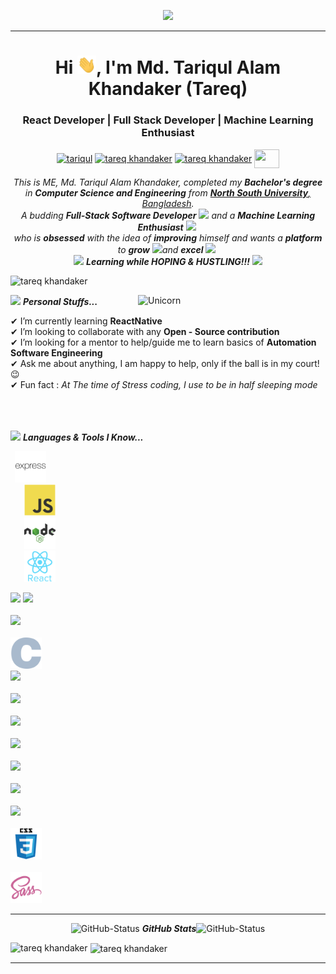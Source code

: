  <p align="center">
    <img src="https://github.com/thompsonemerson/thompsonemerson/raw/master/cover-thompson.png" height="200" />
  </p>
  <hr>
  <h1 align="center">Hi <img src="https://raw.githubusercontent.com/ABSphreak/ABSphreak/master/gifs/Hi.gif"
      width="30px">, I'm Md. Tariqul Alam Khandaker (Tareq)</h1>
  <h3 align="center"> React Developer | Full Stack Developer | Machine Learning Enthusiast</h3>
  <p align="center">
    <a href="https://www.linkedin.com/in/tariqul-khandaker/" target="_blank"><img align="center"
        src="https://cdn.jsdelivr.net/npm/simple-icons@3.0.1/icons/linkedin.svg" alt="tariqul" height="30"
        width="40" /></a>
    <a href="https://www.facebook.com/tareq.khandakar" target="_blank"><img align="center"
        src="https://cdn.jsdelivr.net/npm/simple-icons@3.0.1/icons/facebook.svg" alt="tareq khandaker" height="30"
        width="40" /></a>
    <a href="https://www.instagram.com/tareqkhandakar/" target="_blank"><img align="center"
      src="https://github.com/TheDudeThatCode/TheDudeThatCode/blob/master/Assets/Instagram.svg?raw=true" alt="tareq khandaker" height="30"
      width="40" /></a>
    <a href="mailto: ttareq91@gmail.com"><img align="center" src="https://simpleicons.org/icons/gmail.svg" height="30"
        width="40" /></a>
  </p>
  </p>

  <p align="center">
    <em>
      This is ME, Md. Tariqul Alam Khandaker, completed my <b>Bachelor's degree</b> in <strong> Computer Science and Engineering</strong> from <a href="http://www.northsouth.edu/">
        <b>North South University</b>, Bangladesh</a>. <br>
      A budding <b>Full-Stack Software Developer</b> <img
        src="https://github.com/TheDudeThatCode/TheDudeThatCode/blob/master/Assets/Developer.gif?raw=true" width="30px">
      and a <b>Machine Learning Enthusiast</b>&nbsp;<img
        src="https://github.com/TheDudeThatCode/TheDudeThatCode/blob/master/Assets/Designer.gif?raw=true"
        width="36px">&nbsp;<br>who is <b>obsessed</b>
      with the idea of <b>improving</b> himself and wants a <b>platform</b> to
      <b>grow</b> <img src="https://github.com/TheDudeThatCode/TheDudeThatCode/blob/master/Assets/Rocket.gif?raw=true"
        width="18px">and
      <b>excel</b> <img src="https://github.com/TheDudeThatCode/TheDudeThatCode/blob/master/Assets/Medal.gif?raw=true"
        width="20px">&nbsp;
    </em>
    <br>
    <img src="https://media.giphy.com/media/VgCDAzcKvsR6OM0uWg/giphy.gif" width="50" /> <b><i>Learning while HOPING &
        HUSTLING!!!</i></b> <img src="https://media.giphy.com/media/7j2hfyeVcDtf2/giphy.gif" width="50" />
  </p>

  <p align="left"> <img
      src="https://komarev.com/ghpvc/?username=tareq0377&label=Profile%20views&color=0e75b6&style=flat"
      alt="tareq khandaker" /> </p>
  <img align="right" width=300px alt="Unicorn" src="https://media.giphy.com/media/3ohs4BSacFKI7A717y/giphy.gif" />

<img src="https://media.giphy.com/media/ObNTw8Uzwy6KQ/giphy.gif" width="30px"/>&nbsp;**_Personal
Stuffs..._**
<br>

  <!-- ✔ Pronouns: ***He/His*** or ***TeamMaker***😉 <br> -->
  <!-- ✔ I’m currently Developing **Paycron** Payment Gateway **@Plaxonic**<br> -->

✔ I’m currently learning **ReactNative**<br>
✔ I’m looking to collaborate with any **Open - Source contribution**<br>
✔ I’m looking for a mentor to help/guide me to learn basics of **Automation Software Engineering**<br>
✔ Ask me about anything, I am happy to help, only if the ball is in my court!😉<br>
✔ Fun fact : _At The time of Stress coding, I use to be in half sleeping mode_<br><br><br><br>

<img src="https://media.giphy.com/media/ObNTw8Uzwy6KQ/giphy.gif" width="30px">&nbsp;**_Languages & Tools I Know..._**

  <p align="left">
    <code> <img height="50"
      src="https://raw.githubusercontent.com/devicons/devicon/master/icons/express/express-original-wordmark.svg?raw=true">
  </code>
  <code> <img height="50"
      src="https://raw.githubusercontent.com/devicons/devicon/master/icons/javascript/javascript-original.svg?raw=true">
  </code>
  <code> <img height="50"
      src="https://raw.githubusercontent.com/devicons/devicon/master/icons/nodejs/nodejs-original-wordmark.svg?raw=true">
  </code>
  <code> <img height="50"
      src="https://raw.githubusercontent.com/devicons/devicon/master/icons/react/react-original-wordmark.svg"> </code>
  
<code><img height="50" src="https://github.com/uannabi/-/blob/master/resource/python-icon.svg?raw=true"></code>
<code><img height="50" src="https://github.com/uannabi/-/blob/master/resource/dj.svg?raw=true"> </code>
<code> <img height="50" src="https://github.com/uannabi/-/blob/master/resource/jp.svg?raw=true"> </code>
<code> <img height="50" src="https://raw.githubusercontent.com/devicons/devicon/master/icons/c/c-original.svg"></code>
<code> <img height="50" src="https://github.com/uannabi/-/blob/master/resource/docker-ar21.svg?raw=true"> </code>
<code> <img height="50" src="https://github.com/uannabi/-/blob/master/resource/git.svg?raw=true"> </code>
<code> <img height="50" src="https://github.com/uannabi/-/blob/master/resource/linux-ar21.svg?raw=true"> </code>
<code> <img height="50" src="https://github.com/uannabi/-/blob/master/resource/other/mongodb-ar21.svg?raw=true"> </code>
<code> <img height="50" src="https://github.com/uannabi/-/blob/master/resource/other/sqlite-ar21.svg?raw=true"> </code>
<code> <img height="50" src="https://github.com/uannabi/-/blob/master/resource/other/mysql-ar21.svg?raw=true"> </code>
<code> <img height="50" src="https://github.com/uannabi/-/blob/master/resource/other/postgresql-ar21.svg?raw=true"> </code>
<code> <img height="50" src="https://raw.githubusercontent.com/devicons/devicon/master/icons/css3/css3-original-wordmark.svg"> </code>
<code> <img height="50" src="https://raw.githubusercontent.com/devicons/devicon/master/icons/sass/sass-original.svg?raw=true"> </code>
    
  <!-- <code> <img height="50" src="  https://raw.githubusercontent.com/detain/svg-logos/780f25886640cef088af994181646db2f6b1a3f8/svg/selenium-logo.svg?raw=true
      "> </code> -->
<hr>
<p align="center"><img src="https://media.giphy.com/media/8UHRm5oY4k4FDxq5QG/giphy.gif" width="30px" alt="GitHub-Status" />&nbsp;<i><b>GitHub Stats</b></i><img src="https://media.giphy.com/media/8UHRm5oY4k4FDxq5QG/giphy.gif" width="30px" alt="GitHub-Status" /></p>
<p><img align="left" src="https://github-readme-stats.vercel.app/api/top-langs?username=tareq0377&show_icons=true&locale=en&layout=compact" alt="tareq khandaker" /></p>
<p>&nbsp;<img align="center"src="https://github-readme-stats.vercel.app/api?username=tareq0377&show_icons=true&locale=en" alt="tareq khandaker" width="410" /></p>
<hr>
